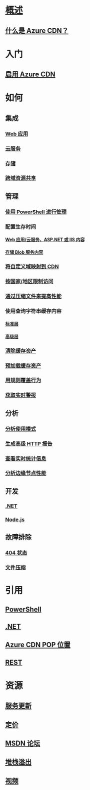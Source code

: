 # [概述](cdn-overview.md)
## [什么是 Azure CDN？](../best-practices-cdn.md?toc=%2fazure%2fcdn%2ftoc.json)

# 入门
## [启用 Azure CDN](cdn-create-new-endpoint.md)

# 如何
## 集成
### [Web 应用](../app-service-web/cdn-websites-with-cdn.md?toc=%2fazure%2fcdn%2ftoc.json)
### [云服务](cdn-cloud-service-with-cdn.md)
### [存储](cdn-create-a-storage-account-with-cdn.md)
### [跨域资源共享](cdn-cors.md)

## 管理
### [使用 PowerShell 进行管理](cdn-manage-powershell.md)
### 配置生存时间
#### [Web 应用/云服务、ASP.NET 或 IIS 内容](cdn-manage-expiration-of-cloud-service-content.md)
#### [存储 Blob 服务内容](cdn-manage-expiration-of-blob-content.md)
### [将自定义域映射到 CDN](cdn-map-content-to-custom-domain.md)
### [按国家/地区限制访问](cdn-restrict-access-by-country.md)
### [通过压缩文件来提高性能](cdn-improve-performance.md)
### 使用查询字符串缓存内容
#### [标准层](cdn-query-string.md)
#### [高级层](cdn-query-string-premium.md)
### [清除缓存资产](cdn-purge-endpoint.md)
### [预加载缓存资产](cdn-preload-endpoint.md)
### [用规则覆盖行为](cdn-rules-engine.md)
### [获取实时警报](cdn-real-time-alerts.md)

## 分析
### [分析使用模式](cdn-analyze-usage-patterns.md)
### [生成高级 HTTP 报告](cdn-advanced-http-reports.md)
### [查看实时统计信息](cdn-real-time-stats.md)
### [分析边缘节点性能](cdn-edge-performance.md)

## 开发
### [.NET](cdn-app-dev-net.md)
### [Node.js](cdn-app-dev-node.md)

## 故障排除
### [404 状态](cdn-troubleshoot-endpoint.md)
### [文件压缩](cdn-troubleshoot-compression.md)

# 引用
## [PowerShell](/powershell/azureps-cmdlets-docs)
## [.NET](/dotnet/api/)
## [Azure CDN POP 位置](cdn-pop-locations.md)
## [REST](/rest/api/cdn/)

# 资源
## [服务更新](https://azure.microsoft.com/updates/?product=cdn)
## [定价](https://azure.microsoft.com/pricing/details/cdn/)
## [MSDN 论坛](https://social.msdn.microsoft.com/Forums/en-US/home?forum=azurecdn)
## [堆栈溢出](http://stackoverflow.com/questions/tagged/azure-cdn)
## [视频](https://azure.microsoft.com/documentation/videos/index/?services=cdn)


<!--HONumber=Nov16_HO3-->


